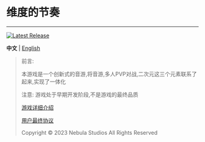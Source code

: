 # 维度的节奏
 
--------
[![Latest Release](https://img.shields.io/github/v/release/Nebula-Studios/The-rhythm-of-dimensions)](https://github.com/Nebula-Studios/The-rhythm-of-dimensions)

**中文** | [English](https://github.com/Nebula-Studios/The-rhythm-of-dimensions/blob/main/README.md)

> 前言:
>
> 本游戏是一个创新式的音游,将音游,多人PVP对战,二次元这三个元素联系了起来,实现了一体化
> 
> 注意: 游戏处于早期开发阶段,不是游戏的最终品质
> 
> [游戏详细介绍](https://3cxc.itch.io/the-rhythm-of-dimensions)
> 
> [用户最终协议](https://github.com/Nebula-Studios/The-rhythm-of-dimensions/blob/main/.github/workflows/Eula_cn.md)
> 
> Copyright © 2023 Nebula Studios All Rights Reserved

